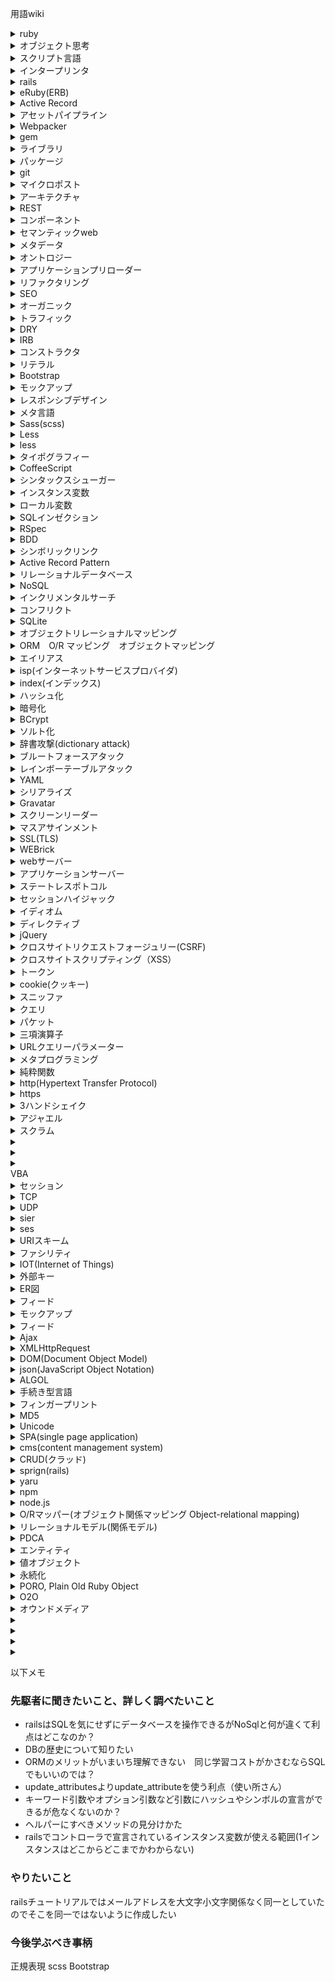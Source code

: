  用語wiki


<details><summary>ruby</summary>
オブジェクト思考スクリプト言語
Rubyの処理系は、主にインタプリタとして実装される
可読性を重視した構文となっている。
Ruby においては整数や文字列なども含めデータ型はすべてがオブジェクトであり、純粋なオブジェクト指向言語
設計思想はプログラミングを楽しむこと</details>

<details><summary>オブジェクト思考</summary>
計算機器学者アラン・ケイが言語を説明する中で生み出されたものであるのでそれ単体は漠然とした設計思想
なので言語や人によって認識同じとは限らない
一般的に説明されるオブジェクトの認識は以下のようなもの
クラスやインスウタンスはオブジェクト
オブジェクトは、メソッドをもつ
オブジェクトはデータ（記憶領域）をもつ
</details>

<details><summary>スクリプト言語</summary>
簡易的なプログラミング言語
言語によっては様々だが自分でコンパイルする必要がなかったり、変数の型を宣言しなくても良かったりなど作業をできるだけ簡略化していることが特徴的
</details>

<details><summary>インタープリンタ</summary>
大雑把に説明すると高級言語を機械語に翻訳しながらプログラミングができる
</details>

<details><summary>rails</summary>
webアプリケーションフレームワーク
MVCアーキテクチャに基づいている
テンプレートやパーシャル、レイアウトをeRubyを使用することで素早く構築することができる
Active Recordを使用してデータベースの操作ができる
アセットパイプラインを使用してjsとcssを管理できる
</details>

<details><summary>eRuby(ERB)</summary>
ruby周辺技術の一つ hmtlへRubyスクリプトを埋め込むことを可能にする
embedded(埋め込み) Ruby の略
拡張子はerbのことが多いい
HTML以外のプレーンテキスト（ASCll)でも可能
</details>

<details><summary>Active Record</summary>
データベースからデータを読み出すアプローチまたはデザインパターンのこと
データベースをクラスにラッピングし使いやすくする
</details>

<details><summary>アセットパイプライン</summary>
画像、js、css、htmlなどを分割してコーディングすることで作業分担し負担を軽くする。
分割したソースを一つのファイルの統合すること、統合したファイルをできるだけ小さくまとめる機能のことをアセットパイプラインと呼ぶ
</details>


<details><summary>Webpacker</summary>
Rails上でjsを開発するために必要な一連を提供してくれるGEM
</details>

<details><summary>gem</summary>
RubyGemsが公開しているライブラリのこと
このライブラリはパッケージ管理ツールです
</details>

<details><summary>ライブラリ</summary>
汎用性の高い複数のプログラムを人まめにしたもの
それ単体では、実行できない
</details>

<details><summary>パッケージ</summary>
関連する処理やプログラムをまとめたもの
</details>

<details><summary>git</summary>
分散型バージョン管理システム
動作速度に重点を置いている
特徴としては各ユーザーにワーキングディレクトリを作成する（リポジトリの完全複製物）
ネットワークにアクセスできない状態でもこのワーキングディレクトリを操作することでコミットや、マージといった作業をすることができる。これが分散型と呼ばれる理由
</details>

<details><summary>マイクロポスト</summary>
マイクロブログ（twitter等）に投稿される短いメッセージ
</details>

<details><summary>アーキテクチャ</summary>
コンピュータシステムの論理的構造
</details>

<details><summary>REST</summary>
REpresentational State Transfer
アーキテクチャの一つ
REST理論そのものはかなり抽象的
railsではアプリケーションを構築するコンポーネントをリソースとしてモデル化することをさす
リソースはデータベースの作成/取得/更新/削除操作と四つの基本的なHTTPリクエストメソッドに対応している
開発者はRESTfulな開発スタイルを採用することで作成するコントローラーやアクションの決定が容易になる
</details>

<details><summary>コンポーネント</summary>
何かの部品として認識してれば現状問題なさそう
深く調べてもこれだという定義がいまいちわからなかった

</details>

<details><summary>セマンティックweb</summary>
semantic 意味、意味論などを示す語
情報リソースに意味を付与することで人を介さ図に、コンピュータが自律的に処理できるようにするための技術
近年ではセマンティックとしてメタデータを付与したりオントロジーを使用することで実現しているß
</details>

<details><summary>メタデータ</summary>
情報に関する情報
例
田中 170 70 19660101 という情報リソースに対して
名前、身長、体重、生年月日というメタデータを付与することで
情報リソースを見ても人間ではわかるがPCではわからない部分がPCでもわかるようになり
自律的に処理しやすくなる（平均体重を割り出す、平均身長を割り出すなど）
メタデータの限界としてあげられるのはメタデータAように作ったプログラムAはメタデータBでは使用できないなどの点があげられる
参考資料
https://thinkit.co.jp/cert/article/0607/12/1/2.htm
</details>

<details><summary>オントロジー</summary>
Ontology 本体論 生存論 ある特定分野の概念や知識をさす
「語彙の定義」や「語彙と語彙の関係」を記述したもの
例
オントロジーがない場合では「東京周辺の歯医者」を検索にかけた時
<病院名＞山口歯医者<病院名＞
<住所＞東京都中央区<住所>
といった住所というメタタグにしか検索できなかったが
オントロジーを加えることで
<病院名＞中川歯医者<病院名＞
<所有地＞東京都大田区<所有地>
も検索することができる

情報科学では「共有されている概念化の形式的・明示的仕様」として用いられる
参考資料
[セマンティックWebとは](https://thinkit.co.jp/cert/article/0607/12/1/2.htm])
</details>

<details><summary>アプリケーションプリローダー</summary>
コマンドを実行する際に事前にバックグランドでライブラリをロードしておくことでその待ち時間を短縮すること
</details>

<details><summary>リファクタリング</summary>
プログラムの動作を変えず内部の構造を整理すること
</details>

<details><summary>SEO</summary>
Search Engine Optimization
検索エンジンのオーガニックな検索結果に置いて特定のウェブサイトが上位に表示されるような構成のこと
</details>



<details><summary>オーガニック</summary>
検索結果ページに表示されるリストのうち広告以外の物からアクセスした数のこと
オーガニック検索
自然検索
ナチュラル検索
などどもいう

</details>


<details><summary>トラフィック</summary>
通信回戦場で一定時間内に転送されたデータ量のこと
アクセス数の代わりに使われることがある
</details>

<details><summary>DRY</summary>
Don't Repeat Youreself
繰り返すべからず
</details>

<details><summary>IRB</summary>
Interactive RuBy
ターミナルからrubyを操作できる
</details>

<details><summary>コンストラクタ</summary>
クラスインスタンスが生成される時に呼び出されるメソッド
</details>

<details><summary>リテラル</summary>
数値や文字列を直接記述した定数のこと
変数の定義語
変更されないことを前提とした値
</details>

<details><summary>Bootstrap</summary>
webアプリケーションを作成するフロントエンドwebアプリケーションフレームワーク
タイポグラフィ、フォーム、ボタン、ナビケーションなどのjs拡張やCSSベースのデザインテンプレートが用意されている
githubで人気があり有名どこではアメリカ航空宇宙局はMSNBCなどに再興されている
</details>

<details><summary>モックアップ</summary>
　　設計やデザイン段階で施策される外見を事物そっくりに似せて作ること
</details>

<details><summary>レスポンシブデザイン</summary>
観覧者の画面サイズまたはウェブブラウザに応じてディスクトップページが観覧できることを目指したウェブデザイン　　
</details>

<details><summary>メタ言語</summary>
言語についてなんらかの記述をする言語
</details>

<details><summary>Sass(scss)</summary>
インデント構文はメタ言語
sassと行ったらインデント構文のことをさすこともある
css3にはないものをcssで拡張できる
sassscriptでcssに変換する
scssはsass記法のものをsass3.0からcssぽく記述できるようにscss記法というので記述できるようになった。どちらも結果的にcssになる
</details>

<details><summary>Less</summary>
The dynamic stylesheet language（ダイナミックなスタイルシート言語）の略
</details>


<details><summary>less</summary>
動的スタイルシート言語
オープンソフトウェア
インデント構文はメタ言語
単純なcssに変換できる
</details>

<details><summary>タイポグラフィー</summary>
文字を効果的にデザインすること　意味は広く字の間やサイズなどを調整して可読性をあげること
</details>

<details><summary>CoffeeScript</summary>
CoffeeScript はプログラミング言語のひとつである。コードはJavaScript のコードに変換される
シンタックスシュガーの導入により、JavaScript に比べ簡潔さと可読性を向上させたほか、配列内包 (Array comprehensions) やパターンマッチングといった機能を追加している。
CoffeeScript により、パフォーマンスを下げることなく、より短いコードでプログラムを記述することができる (JavaScript に比べ 1/3 程度の行数が削減できる)[2]。 2011年3月16日から一時、CoffeeScript は GitHub でもっともウォッチされているプロジェクトであった
JavaScriptにコンパイルしてくれるJavaScriptの拡張言語
</details>

<details><summary>シンタックスシューガー</summary>
またの名を糖衣構文という
プログラミング言語に置いて読み書きのしやすさのために導入される書き方
取り扱いやすい（sweet)から第一義が甘いであることから

java
String[] strs = new String[3];
strs[0] = "a";
strs[1] = "b";
strs[2] = "c";　は
String[] strs = { "a", "b", "c" };
とかける
</details>

<details><summary>インスタンス変数</summary>
オブジェクトの中で値を保存することができる変数
railsでは@変数名で宣言できる
</details>

<details><summary>ローカル変数</summary>
主にメソッド内でしか使わない変数のこと
メソッドが処理している間はメソッド内で使用できる
</details>

<details><summary>SQLインゼクション</summary>
データベースと連動したWebサイトで、データベースへの問い合わせや操作を行うプログラムにパラメータとしてSQL文の断片を与えることにより、データベースを改ざんしたり不正に情報を入手する攻撃。また、そのような攻撃を許してしまうプログラムの脆弱性のこと。
</details>
<details><summary>RSpec</summary>
RSpec とは Ruby プログラマー向けの BDD(Behaviour-Driven Development) ツールです。
ここでの BDD はテスト駆動開発(Test-Driven Development), ドメイン駆動型設計(Domain Driven Design), 受け入れテスト型設計へのアプローチのことです。

RSpec は Gem パッケージとして提供されています。

</details>
<details><summary>BDD</summary>
ビヘイビア駆動開発という
TDDと何が違うかと言われるとそこまで違いがないのでほぼ同じようなものだと思っていいかもしれない
</details>


<details><summary>シンボリックリンク</summary>
OSファイルシステムの一つ、特定のファイルやフォルダディレクトリを示す別のファイルを作成し、参照させる
馴染み深く言えばショートカットのようなもの
</details>
<details><summary>Active Record Pattern</summary>
データベーステーブルまたは、ビューをラッピングし、データベースアクセスをカプセル化することでデータにドメインロジックを追加するオブジェクトを作成する
rubyで再現すると
・クラスは１つのテーブルを表す
・インスタンス はテーブルの一行を表す
・クラス、インスタンス メソッドで関連するデータ処理を行う

</details>

<details><summary>リレーショナルデータベース</summary>
RDBと略して言ったりする
一件のデータを複数の属性の値の組として表現し、組を列挙することでデータを格納していく方式。属性を列、組を行とする表（テーブル）の形で示されることが多い。最も普及している方式で、単にデータベースといった場合はリレーショナルデータベースであることが多い。
RDMSとはリレーショナルデータベース管理システム
RDMSでDBを操作する場合はSQLを使用する
</details>

<details><summary>NoSQL</summary>
RDBでデータの問い合わせや操作を用いる言語であるSQLを使用しない
基本的にRDBの苦手なことができるようになったと考えて問題ない
</details>

<details><summary>インクリメンタルサーチ</summary>
アプリケーションに置ける検索方法の一つ
検索したい単語を全て入力した上で検索するのではなく入力のたびごと即座に候補を表示させる
逐語（ちくご）検索ともいう
</details>

<details><summary>コンフリクト</summary>
衝突、矛盾
デジタル業界ではソフトウェア同士がお互いのメモリー領域を犯すなどのような障害やエラーに対して対してコンフリクトという言葉を使う
</details>

<details><summary>SQLite</summary>
パブリックドメインの軽量なRDBMS（関係データベース管理システム)
サーバーとしてではなくアプリケーションに組み込んで利用されるDB
一般なRDBMSち番うAPIは単純にライブラリを呼び出すだけ
データの保存には単一のファイルを使用することが特徴

</details>

<details><summary>オブジェクトリレーショナルマッピング</summary>
直接SQL文を書く代わりに非常に短いコードでデータベースの読み書きを行える機能のこと
</details>

<details><summary>ORM　O/R マッピング　オブジェクトマッピング</summary>
データベースとオブジェクト指向プログラミング言語の間の非互換データを変換するプログラミング技法
</details>

<details><summary>エイリアス</summary>
alias
偽名、別名、通称などの意味をもつ英語
例
rails
update_attributesとupdateは同じメソッド
</details>

<details><summary>isp(インターネットサービスプロバイダ)</summary>
回線業者が提供するインターネット回線を使用するためのインターネット接続事業者のことをさす
主にメールアドレスやセキュリティ対策、独自ドメイン取得サービスなど様々な提供を行なっている
</details>
<details><summary>index(インデックス)</summary>
素因、検索エンジンの記録されてるホームページ情報、DBの検索を早くする仕組み、配列の添字など様々な分野で色々な意味合いで使用される
データベースにインデックスを付けるという意味あいでは列検索することや列を何かの基準に並べて検索をかけるといったことをすることで単純で検索量が少なければ検索スピードが早くなると思っていいss
</details>
<details><summary>ハッシュ化</summary>
元のデータから一定の計算手順にしたがってハッシュと呼ばれる規則性のない固定長の値を決めること
よくパスワードの保管で使われる
パスワードの認証も入力したハッシュ値と保存したハッシュ値を比較して認証する
同じ入力に対しては同じ値が帰ってくる
ハッシュ値から元のデータを特定するのはほとんどできない（計算量的に復元が困難　不可逆ともいう）
ものデータが少しでも変わるとハッシュ値はガラリと変わる
</details>

<details><summary>暗号化</summary>
設計上元に戻すことができる規則性のない値にすること
</details>

<details><summary>BCrypt</summary>
Blowfish(対照ブロック暗号化)の暗号式をプログラムで利用できるように実装したもの。特許されていないライセンスフリーであることや他の暗号化より比較的に高速であることから認証システムでよく使われる
ハッシュはソルト化している
レインボーテーブルにに対して強特徴をもつ
railsでしようしたい場合はgemfileで追加する
</details>

<details><summary>ソルト化</summary>
パスワードやパスレーズなどのデータをハッシュ化する際に、一方向性関数の入力に加えるランダムなデータのこと
ソルト（塩）という短いランダムな文字列をパスワードの末尾に加えた上で暗号化する。ソルトは認証のさいに利用できるように暗号化したパスワードと共に保管される。通常のソルトはユーザごとに異なるので各パスワードの候補のハッシュ値を一個しか計算していない事前計算リストは役に立たない。bcryptは126ビットのソルトを使用している
</details>

<details><summary>辞書攻撃(dictionary attack)</summary>
クラッカーが特定のコンピュータに施されたパスワードを調べたりスパム送信者が送信先のメールアドレスを決める際に用いられる
ブルートフォースアタックや、よく使われる単語からメールアドレスを推測し宛先を調べたりする
</details>

<details><summary>ブルートフォースアタック</summary>
総当たりでパスワードを打ち込んでパスワードを知る方法
</details>

<details><summary>レインボーテーブルアタック</summary>
簡単な考え方としては、このハッシュ値だったら平文はこれだというものを事前に用意しておくこと
例えばmd5 ハッシュ値が
5f4dcc3b5aa765d61d8327deb882cf99 ならば 平文はpasswordとなる

これを様々な文字列を総当たりでやって事前にデータ化することが発端
</details>

<details><summary>YAML</summary>
ヤムルと読む
yaml ain't markup language（マークアップ言語ではない）
構造化データやオブジェクトを文字列にシリアライズするためのデータ形式
主に設定ファイルやデータの保存ログファイルなどで使用する
特徴として読みやすい、書きやすい、わかりやすいなどやインデントを使ってデータ構造を
表せたり終了タグが存在しない、データ構造をハッシュ、配列、スカラーであわらせる
</details>

<details><summary>シリアライズ</summary>
メモリ上に存在する情報をファイルとして保存したり、ネットワークで送受信したりできるように変換すること
javaではインスタンス をファイルに保存して復元したりできることをさす
</details>

<details><summary>Gravatar</summary>
無料サービスでプロフィール写真をアップロードして指定したメールアドレスと関連づけることができる
その結果プロフィール写真をアップロードするときに面倒な作業やトラブルがなくなりやすくなると同時に
画像の置き場所の悩みも解決してくれます
というのも、ユーザーのメールアドレスを組み込んだGravatar専用の画像パスを構成するだけで、
対応するGravatarの画像が自動的に表示されるからです
</details>

<details><summary>スクリーンリーダー</summary>
画面読み上げソフトウェア
</details>

<details><summary>マスアサインメント</summary>
DB登録・更新で複数のカラムを一括で指定して登録すること
</details>

<details><summary>SSL(TLS)</summary>
インターネットなどのTCP/IPネットワークでデータを暗号送受信するプロトコルの一つ
Secure Sockets Layer からTransport Layer Securityと変わったがいまだにSSLと呼ぶことが多い
</details>

<details><summary>WEBrick</summary>
単純なhttp webサーバの機能を提供するRubyのライブラリ
</details>

<details><summary>webサーバー</summary>
ユーザーから送られてきたリクエストを何らかの処理を加えるプログラム
場合によってはアプリケーションにリクエストを投げる
有名どころではNginxとapache　IIS
cssやJS、画像など頻繁に変化しないファイルのリクエストではRailsアプリケーションはそのリクエスト
を処理する必要する必要がないかもしれない。
webサーバーはSSLリクエストや静的なファイルやアセット、圧縮されたリクエスト等を処理したり、その他大半のwebサイトが必要としそうな数多くの処理をこなしたりすることができます
</details>

<details><summary>アプリケーションサーバー</summary>
アプリケーションを動かしいていいるもの(rubyやjavaを動かしていると思っていい)
Unicorn、Thin、Rainbows、Puma、Tomcat、GlassFish
</details>

<details><summary>ステートレスポトコル</summary>
通信が独立した要求と対応の組みからなるようにそれぞれの要求を
それ以前の要求とは無関係に独立したトランザクションとして扱う通信プロトコル
例としてInternet Protocol、World Wide Web、Hypertext Transfer Protocol(HTTP)などがある
</details>

<details><summary>セッションハイジャック</summary>
セッションを乗っ取りなりすましてログインしたりすること
HTTPによるハイジャックを示すことが多いいが必ずしもこの用語が示す範囲とは限らない
</details>

<details><summary>イディオム</summary>
二、三の語が結びついて、原義とは幾分違った特殊な意味を持つ、習慣的な言いまわし。慣用語。成句。
</details>

<details><summary>ディレクティブ</summary>
プログラミングのコマンドのような意味合いで使われる。コンパイラやアセンブラに処理方法を
指示するようなことをさす。
</details>

<details><summary>jQuery</summary>
ウェブブラウザ用のjsコードをより簡易に記述できるように設計荒れたjsライブラリs
</details>

<details><summary>クロスサイトリクエストフォージュリー(CSRF)</summary>
サイトに攻撃用のコード（js）を埋め込むことでアクセスしてきたユーザーに対して
意図しない操作を行わせる攻撃（連続投稿とか色々）
</details>

<details><summary>クロスサイトスクリプティング（XSS）</summary>
スクリプトをxssの貧弱性のあるサイトに埋め込む（スクリプトが埋め込まれたリンクのURLを掲示板へ投稿等）
ユーザーが敷かれたサイトに訪問
スクリプトリンクをクリック（実行）
ユーザーのパソコンにスクリプトの情報が保存された状態で仕掛けられたリンクから他のサイトへ移動する（クロスサイト）
スクリプトによって偽サイトへ移動する
偽サイトで個人情報を入力
個人情報漏洩やマルウェア感染
</details>

<details><summary>トークン</summary>
コンピュータが生成管理する秘密情報
パスワードとの違いはパスワードはユーザーが作成して管理するもの
</details>

<details><summary>cookie(クッキー)</summary>
HTTP cookies
HTTPに置けるwebサーバとウェブブラウザ間で状態の管理をする通信プロトコル、またはそこで用いられるWebブラウザに保存されている情報をさす
ユーザーの識別やセッション管理を実現することに使われる
クッキーは様々な利点があるが他者に盗まれてしまうと悪用され被害が出ることがあるので十分とりあつかいには注意したい
クッキーを取得する方法で有名な方法は4つある
1.管理の甘いネットワークを通過するネットワークぱkっとからパケットスニッファという特殊なソフトで取り出す
2.データベースから記憶トークンを取り出す
3.クロスサイトスクリプティングを使う
4.ユーザーがログインしているパソコンやスマホを直接操作してアクセスする

</details>

<details><summary>スニッファ</summary>
パケットとを登頂するとき使うソフトのこと
</details>

<details><summary>クエリ</summary>
検索条件のことs
</details>

<details><summary>パケット</summary>
情報転送の単位
ネットワークを流れるひとかたまりのデータ
</details>

<details><summary>三項演算子</summary>
if 条件
　式１
else
　式２
end
を
条件 ? 式１ : 式２
に置き換えれる
これはrubyの例である
他の言語では仕様が違うことがあるので他の言語でも同じ書き方だと思うと痛い目にあう
また複雑な式に関しては可読性がなくなってしまうことが多いいので
シンプルなif文になる式に使用した方が懸命だろう      
またrailsで使用する場合ハッシュ記号:と三項演算子の:に区別つきにくいのであまり使いたくはない
</details>

<details><summary>URLクエリーパラメーター</summary>
urlにパラメーターをつけること
例
http://gaforum.jp/?s=gaiq
　　　　　　　　?s　=　gaiqがクエリパラメーターで
パラメーター（変数）＝ 値
となる
パラメーターを複数使いう場合は&でつなげる
</details>


<details><summary>メタプログラミング</summary>
プログラムでプログラミを生成すること
プログラムでメソッド名を作る等
</details>

<details><summary>純粋関数</summary>
なにかが必ず値が帰ってくる
void型は値がないので違う
副作用がない（他のクラスの値が変わらない等)
</details>

<details><summary>http(Hypertext Transfer Protocol)</summary>
HTMLなどのコンテンツ送受信の通信プロトコルのこと
通常時トランスポートプロトコルとしてTCPを使う
</details>

<details><summary>https</summary>
TLSで暗号化セキュリティを確保された場合はhttpsと呼ばれる
</details>

<details><summary>3ハンドシェイク</summary>

</details>


<details><summary>アジャエル</summary>

</details>

<details><summary>スクラム</summary>
アジャエルの派生
スプリントと呼ばれる単位で作業量を決める
チームによってどれくらいのスプリントでできるかを明確にする
</details>

<details><summary><details><summary></summary>

</details><details><summary></summary>

</details>VBA</summary>

</details>

<details><summary>セッション</summary>

</details>

<details><summary>TCP</summary>

</details>

<details><summary>UDP</summary>

</details>

<details><summary>sier</summary>

</details>

<details><summary>ses</summary>

</details>

<details><summary>URIスキーム</summary>

</details>

<details><summary>ファシリティ</summary>
総務部の仕事に含まれオフィス移転やレイアウト変更、設備備品管理、内戦管理などをする業務
</details>

<details><summary>IOT(Internet of Things)</summary>
物インターネット
様々な物がインターネットに接続され情報公かすることにより相互制御をする仕組み
</details>

<details><summary>外部キー</summary>
FOREIGN KEYと呼ばれ関連したテーブル感を結ぶために設定される列のこと
他のテーブルからデータを参照してカラムにつける制約
もちろん参照先に依存する
参考　https://wa3.i-3-i.info/word1992.html
</details>

<details><summary>ER図</summary>

</details>

<details><summary>フィード</summary>
　ウェブサイト、特にブログやニュースサイトなどのコンテンツの概要もしくはコンテンツ全体を配信用に加工した文章のこと
</details>

<details><summary>モックアップ</summary>
設計や、デザイン段階でしい作される外見を事物そっくりににさせて作られた実物大の模型
webサイトやソフトウェアなどは試作品として言われることもある
</details>

<details><summary>フィード</summary>
新規記事を一覧やサイトないのページの一覧公開のまとめた物を示す
</details>

<details><summary>Ajax</summary>
Asynchronous JavaScript + XML の略
簡単に説明するとjsとXMLを使って非同期サーバー通信を行うことができる
画面遷移せずにHTMLを更新することができるのでサーバーの負荷軽減に繋がる
例えばrailsチュートリアルではfollowボタンを押したとき必ずリダイレクトで元のプロフィール画面に戻ってしまうが
Ajaxを利用することで非同期でページを移動することなく送信する(14章)
</details>


<details><summary>XMLHttpRequest</summary>
クライアントとサーバーの間でデータを伝送するための機能をクライアント側で提供するapii
ページ全体を再読み込みする必要なくURLからデータの一位部を更新することができる
</details>

<details><summary>DOM(Document Object Model)</summary>
HTMLおよびXMLドキュメントのためのAPI
ドキュメントの構造的な表現を提供し、内容と表現形態を変化させることを機能とする
webページとスクリプトやプログラミング言語と繋ぐような機構
</details>

<details><summary>json(JavaScript Object Notation)</summary>
軽量のデータ交換フォーマットで、人間にとって読み書きが用意なもの
{ "name"   : "John Smith",
  "sku"    : "20223",
  "price"  : 23.95,
  "shipTo" : { "name" : "Jane Smith",
               "address" : "123 Maple Street",
               "city" : "Pretendville",
               "state" : "NY",
               "zip"   : "12345" },
  "billTo" : { "name" : "John Smith",
               "address" : "123 Maple Street",
               "city" : "Pretendville",
               "state" : "NY",
               "zip"   : "12345" }
}

</details>

<details><summary>ALGOL</summary>
アルゴル
アルゴリズムの記述に向いた手続き型プログラミング言語の一つ
1958年に発表　この頃には珍しく抽象的、汎用的な言語として規定された
のちのC言語には大きな影響を与えた
</details>

<details><summary>手続き型言語</summary>
正直よくわからん
そういう言語ってことでいいと思う
</details>


<details><summary>フィンガープリント</summary>
指紋という意味
改竄されているかチェックする仕組み
簡単に例に出して説明すると
1.メールをハッシュ化してフィンガープリントを作成する
2.メールとフィンガープリントを送信する
3.受取手は受け取ったメールをハッシュ化してフィンガープリントを作成する
4.受取手は受け取ったフィンガープリントと作成したフィンガープリントを見比べる
5.同じ内容であれば改ざんされていないことになる
</details>

<details><summary>MD5</summary>
暗号学的ハッシュ関数の一つ
</details>


<details><summary>Unicode</summary>
文字コードの業界規格名称
ツイッターやLINEなどで使える絵文字（顔文字が有名)のコードのこと
</details>


<details><summary>SPA(single page application)</summary>
単一のwebページ

メリットとして動作性の工場
より行動なweb表現
ネイティブアプリの代用
</details>

<details><summary>cms(content management system)</summary>
コンテンツ管理システム
本来であればwebページを作成するためにはhtmlなどを駆使する必要があるが誰でも作成できるようにしたもの
よくあるブログ作成サービスはいい例
</details>

<details><summary>CRUD(クラッド)</summary>
コンピュータソフトウェアがもつ永続的基本機能4つのイニシャル
Create（生成）
Read（読み取り）
Update（更新）
Delete（削除）
</details>

<details><summary>sprign(rails)</summary>
Springとは、Rails4.1から標準で付属するようになったアプリケーションプリローダーです。
Rails内では様々なライブラリのロードなどの前処理が行われるので、コマンドを実行するための待ち時間がかかってしまいます。
事前にバックグラウンドでライブラリをロードしておくことで、その待ち時間を短くするものがアプリケーションプリローダーです。

MiniTestやRSpecをrakeコマンドで実行したり、サーバー起動やconsoleをrailsコマンドで実行すると思いますが、動き出すまで数秒かかると思います。
開発を通すとこういったコマンドは、何十回、何百回も実行することになるので、数秒でも早いにこしたことはありません。

他の有名なアプリケーションプリローダーには、SporkやZeusといったものもあります。

git hubから
Compatibility
Ruby versions: MRI 2.4, MRI 2.5, MRI 2.6
Rails versions: 4.2, 5.0, 5.1, 5.2, 6.0 (Spring is installed by default when you do rails new to generate your application)
</details>


<details><summary>yaru</summary>
js　パッケージマネージャー
npmよりもインストールが早い
npmよりもモジュールバージョンを厳密に管理できる
npmと一緒に使える
</details>

<details><summary>npm</summary>
node.js パッケージ管理ツール
node package managerの略
</details>

<details><summary>node.js</summary>
jsは本来クライアント再度で動く言語でhtmlで書かれたページに動きをつける
node.jsはサーバーサイドで動くjs

メリットとしては様々
主にc10k問題を解決できること大きい
</details>

<details><summary>O/Rマッパー(オブジェクト関係マッピング Object-relational mapping)</summary>
オブジェクトをデータベースに格納可能な単純な値のグループに変換するマッパーの事
オブジェクトをデータベースに格納可能な形式に変換し、後で容易に検索できるようにし
同時にオブジェクト同士の関係の特性を保持することを永続的、永続化という
</details>

<details><summary>リレーショナルモデル(関係モデル)</summary>
要はRDBMSで管理している表のこと
テーブル名カラム名行で管理すること
</details>

<details><summary>PDCA</summary>
企画運営や業務遂行について「計画→実行→評価→改善」のステップを継続的に回すことで、管理体制や運営体制の質を高め続けていくために使われるフレームワークです。PLAN：計画、DO：結果、CHECK：評価、ACTION：改善、それぞれの英単語の頭文字をとって「PDCA（ピーディーシーエー）」と呼ばれる
PDCAチェックシートなどを活用にして社員の評価をすることもある
</details>

<details><summary>エンティティ</summary>
 IDでしか同一性を判断できないものオブジェクト
同姓同名同年齢同性別でも必ずしも本人であるかはデータ上からはわからない
</details>

<details><summary>値オブジェクト</summary>
IDじゃなくても判断できるオブジェクト
同国同市同区であればその属性が一致しているので同一の場所
</details>

<details><summary>永続化</summary>
インスタンスの状態を半永久的に保存し、いつでも復元できるようにすることで基本的にはDBにデータを保存すること。
</details>

<details><summary>PORO, Plain Old Ruby Object</summary>
Active Recordなどを継承していないふつうのオブジェクトのこと
</details>

<details><summary>O2O</summary>
  オンライン・ツー・オフラインとは、インターネットなどのオンラインから店舗などのオフラインへ消費者を呼び込む施策。
</details>

<details><summary>オウンドメディア</summary>
オウンドメディアとは、自社発行の広報誌やパンフレット、インターネットの自社ウェブサイト・ブログなど、企業や組織自らが所有し、消費者に向けて発信する媒体を指す。
</details>

<details><summary></summary>

</details>
<details><summary></summary>

</details>
<details><summary></summary>

</details>
<details><summary></summary>

</details>

以下メモ
### 先駆者に聞きたいこと、詳しく調べたいこと
* railsはSQLを気にせずにデータベースを操作できるがNoSqlと何が違くて利点はどこなのか？
* DBの歴史について知りたい
* ORMのメリットがいまいち理解できない　同じ学習コストがかさむならSQLでもいいのでは？
* update_attributesよりupdate_attributeを使う利点（使い所さん）
* キーワード引数やオプション引数など引数にハッシュやシンボルの宣言ができるが危なくないのか？
* ヘルパーにすべきメソッドの見分けかた
* railsでコントローラで宣言されているインスタンス変数が使える範囲(1インスタンスはどこからどこまでかわからない)

### やりたいこと
railsチュートリアルではメールアドレスを大文字小文字関係なく同一としていたのでそこを同一ではないように作成したい

### 今後学ぶべき事柄
正規表現
scss
Bootstrap
